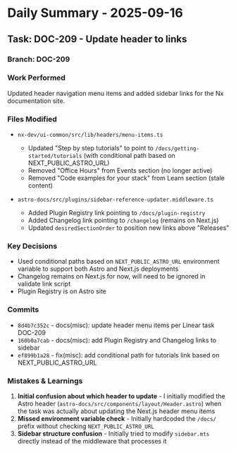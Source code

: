 # Daily Summary - 2025-09-16

## Task: DOC-209 - Update header to links

### Branch: DOC-209

### Work Performed
Updated header navigation menu items and added sidebar links for the Nx documentation site.

### Files Modified
- `nx-dev/ui-common/src/lib/headers/menu-items.ts`
  - Updated "Step by step tutorials" to point to `/docs/getting-started/tutorials` (with conditional path based on NEXT_PUBLIC_ASTRO_URL)
  - Removed "Office Hours" from Events section (no longer active)
  - Removed "Code examples for your stack" from Learn section (stale content)

- `astro-docs/src/plugins/sidebar-reference-updater.middleware.ts`
  - Added Plugin Registry link pointing to `/docs/plugin-registry`
  - Added Changelog link pointing to `/changelog` (remains on Next.js)
  - Updated `desiredSectionOrder` to position new links above "Releases"

### Key Decisions
- Used conditional paths based on `NEXT_PUBLIC_ASTRO_URL` environment variable to support both Astro and Next.js deployments
- Changelog remains on Next.js for now, will need to be ignored in validate link script
- Plugin Registry is on Astro site

### Commits
- `8d4b7c352c` - docs(misc): update header menu items per Linear task DOC-209
- `160b0a7cab` - docs(misc): add Plugin Registry and Changelog links to sidebar
- `ef899b1a28` - fix(misc): add conditional path for tutorials link based on NEXT_PUBLIC_ASTRO_URL

### Mistakes & Learnings
1. **Initial confusion about which header to update** - I initially modified the Astro header (`astro-docs/src/components/layout/Header.astro`) when the task was actually about updating the Next.js header menu items
2. **Missed environment variable check** - Initially hardcoded the `/docs/` prefix without checking `NEXT_PUBLIC_ASTRO_URL`
3. **Sidebar structure confusion** - Initially tried to modify `sidebar.mts` directly instead of the middleware that processes it